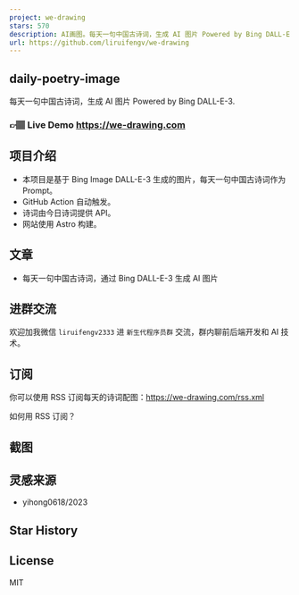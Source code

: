 ```yaml
---
project: we-drawing
stars: 570
description: AI画图。每天一句中国古诗词，生成 AI 图片 Powered by Bing DALL-E-3.
url: https://github.com/liruifengv/we-drawing
---
```


daily-poetry-image
------------------

每天一句中国古诗词，生成 AI 图片 Powered by Bing DALL-E-3.

### 👉🏽 Live Demo https://we-drawing.com

项目介绍
----

-   本项目是基于 Bing Image DALL-E-3 生成的图片，每天一句中国古诗词作为 Prompt。
-   GitHub Action 自动触发。
-   诗词由今日诗词提供 API。
-   网站使用 Astro 构建。

文章
--

-   每天一句中国古诗词，通过 Bing DALL-E-3 生成 AI 图片

进群交流
----

欢迎加我微信 `liruifengv2333` 进 `新生代程序员群` 交流，群内聊前后端开发和 AI 技术。

订阅
--

你可以使用 RSS 订阅每天的诗词配图：https://we-drawing.com/rss.xml

如何用 RSS 订阅？

截图
--

灵感来源
----

-   yihong0618/2023

Star History
------------

License
-------

MIT
